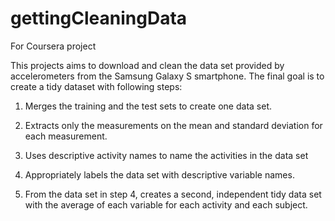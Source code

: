 # gettingCleaningData
For Coursera project

This projects aims to download and clean the data set provided by accelerometers from the Samsung Galaxy S smartphone. The final goal is to create a tidy dataset with following steps:

1. Merges the training and the test sets to create one data set.

2. Extracts only the measurements on the mean and standard deviation for each measurement.

3. Uses descriptive activity names to name the activities in the data set

4. Appropriately labels the data set with descriptive variable names.

5. From the data set in step 4, creates a second, independent tidy data set with the average of each variable for each activity and each subject.
